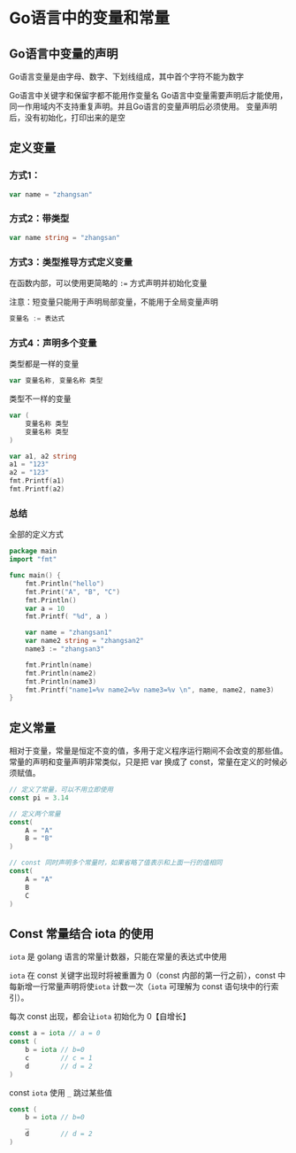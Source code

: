 # Go语言中的变量和常量

## Go语言中变量的声明

Go语言变量是由字母、数字、下划线组成，其中首个字符不能为数字

Go语言中关键字和保留字都不能用作变量名
Go语言中变量需要声明后才能使用，同一作用域内不支持重复声明。并且Go语言的变量声明后必须使用。
变量声明后，没有初始化，打印出来的是空

## 定义变量

### 方式1：

```go
var name = "zhangsan"
```

### 方式2：带类型

```go
var name string = "zhangsan"
```

### 方式3：类型推导方式定义变量

在函数内部，可以使用更简略的 `:=` 方式声明并初始化变量

注意：短变量只能用于声明局部变量，不能用于全局变量声明

```go
变量名 := 表达式
```

### 方式4：声明多个变量

类型都是一样的变量

```go
var 变量名称, 变量名称 类型
```

类型不一样的变量

```go
var (
	变量名称 类型
	变量名称 类型
)
```

```go
var a1, a2 string
a1 = "123"
a2 = "123"
fmt.Printf(a1)
fmt.Printf(a2)
```

### 总结

全部的定义方式

```go
package main
import "fmt"

func main() {
	fmt.Println("hello")
	fmt.Print("A", "B", "C")
	fmt.Println()
	var a = 10
	fmt.Printf( "%d", a )

	var name = "zhangsan1"
	var name2 string = "zhangsan2"
	name3 := "zhangsan3"

	fmt.Println(name)
	fmt.Println(name2)
	fmt.Println(name3)
	fmt.Printf("name1=%v name2=%v name3=%v \n", name, name2, name3)
}
```

## 定义常量

相对于变量，常量是恒定不变的值，多用于定义程序运行期间不会改变的那些值。常量的声明和变量声明非常类似，只是把 var 换成了 const，常量在定义的时候必须赋值。

```go
// 定义了常量，可以不用立即使用
const pi = 3.14

// 定义两个常量
const(
    A = "A"
    B = "B"
)

// const 同时声明多个常量时，如果省略了值表示和上面一行的值相同
const(
    A = "A"
    B
    C
)
```

## Const 常量结合 iota 的使用

`iota` 是 golang 语言的常量计数器，只能在常量的表达式中使用

`iota` 在 const 关键字出现时将被重置为 0（const 内部的第一行之前），const 中每新增一行常量声明将使`iota` 计数一次（`iota` 可理解为 const 语句块中的行索引）。

每次 const 出现，都会让`iota` 初始化为 0【自增长】

```go
const a = iota // a = 0
const (
	b = iota // b=0
    c        // c = 1
    d        // d = 2
)
```

const  `iota` 使用 `_` 跳过某些值

```go
const (
	b = iota // b=0
    _
    d        // d = 2
)
```

